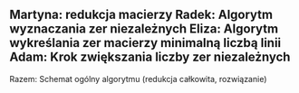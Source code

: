 Martyna: redukcja macierzy
Radek: Algorytm wyznaczania zer niezależnych
Eliza: Algorytm wykreślania zer macierzy minimalną liczbą linii
Adam: Krok zwiększania liczby zer niezależnych
----
Razem: Schemat ogólny algorytmu (redukcja całkowita, rozwiązanie)
